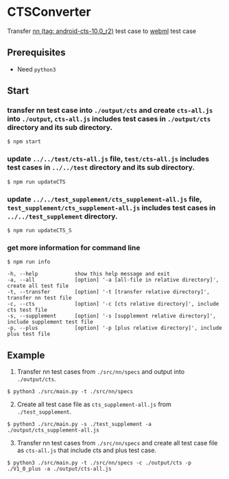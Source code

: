 # CTSConverter
Transfer [nn (tag: android-cts-10.0_r2)](https://android.googlesource.com/platform/frameworks/ml/+/refs/tags/android-cts-10.0_r2) test case to [webml](https://github.com/intel/webml-polyfill) test case

## Prerequisites
* Need `python3`

## Start

### transfer nn test case into `./output/cts` and create `cts-all.js` into `./output`, `cts-all.js` includes test cases in `./output/cts` directory and its sub directory.

```shell
$ npm start
```

### update `../../test/cts-all.js` file, `test/cts-all.js` includes test cases in `../../test` directory and its sub directory.

```shell
$ npm run updateCTS
```

### update `../../test_supplement/cts_supplement-all.js` file, `test_supplement/cts_supplement-all.js` includes test cases in `../../test_supplement` directory.

```shell
$ npm run updateCTS_S
```

### get more information for command line

```shell
$ npm run info
```

```shell
-h, --help            show this help message and exit
-a, --all             [option] '-a [all-file in relative directory]', create all test file
-t, --transfer        [option] '-t [transfer relative directory]', transfer nn test file
-c, --cts             [option] '-c [cts relative directory]', include cts test file
-s, --supplement      [option] '-s [supplement relative directory]', include supplement test file
-p, --plus            [option] '-p [plus relative directory]', include plus test file
```

## Example

1. Transfer nn test cases from `./src/nn/specs` and output into `./output/cts`.

```shell
$ python3 ./src/main.py -t ./src/nn/specs
```

2. Create all test case file as `cts_supplement-all.js` from `./test_supplement`.

```shell
$ python3 ./src/main.py -s ./test_supplement -a ./output/cts_supplement-all.js
```

3. Transfer nn test cases from `./src/nn/specs` and create all test case file as `cts-all.js` that include cts and plus test case.

```shell
$ python3 ./src/main.py -t ./src/nn/specs -c ./output/cts -p ./V1_0_plus -a ./output/cts-all.js
```
